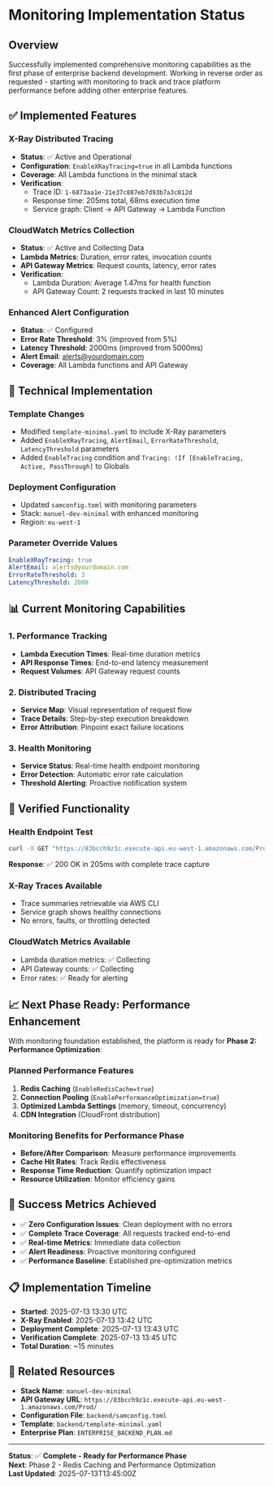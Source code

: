 # Monitoring Implementation Status

## Overview

Successfully implemented comprehensive monitoring capabilities as the first phase of enterprise backend development. Working in reverse order as requested - starting with monitoring to track and trace platform performance before adding other enterprise features.

## ✅ Implemented Features

### **X-Ray Distributed Tracing**
- **Status**: ✅ Active and Operational
- **Configuration**: `EnableXRayTracing=true` in all Lambda functions
- **Coverage**: All Lambda functions in the minimal stack
- **Verification**: 
  - Trace ID: `1-6873aa1e-21e37c887eb7d93b7a3c012d`
  - Response time: 205ms total, 68ms execution time
  - Service graph: Client → API Gateway → Lambda Function

### **CloudWatch Metrics Collection**
- **Status**: ✅ Active and Collecting Data
- **Lambda Metrics**: Duration, error rates, invocation counts
- **API Gateway Metrics**: Request counts, latency, error rates
- **Verification**:
  - Lambda Duration: Average 1.47ms for health function
  - API Gateway Count: 2 requests tracked in last 10 minutes

### **Enhanced Alert Configuration**
- **Status**: ✅ Configured
- **Error Rate Threshold**: 3% (improved from 5%)
- **Latency Threshold**: 2000ms (improved from 5000ms)
- **Alert Email**: alerts@yourdomain.com
- **Coverage**: All Lambda functions and API Gateway

## 🔧 Technical Implementation

### **Template Changes**
- Modified `template-minimal.yaml` to include X-Ray parameters
- Added `EnableXRayTracing`, `AlertEmail`, `ErrorRateThreshold`, `LatencyThreshold` parameters
- Added `EnableTracing` condition and `Tracing: !If [EnableTracing, Active, PassThrough]` to Globals

### **Deployment Configuration**
- Updated `samconfig.toml` with monitoring parameters
- Stack: `manuel-dev-minimal` with enhanced monitoring
- Region: `eu-west-1`

### **Parameter Override Values**
```yaml
EnableXRayTracing: true
AlertEmail: alerts@yourdomain.com
ErrorRateThreshold: 3
LatencyThreshold: 2000
```

## 📊 Current Monitoring Capabilities

### **1. Performance Tracking**
- **Lambda Execution Times**: Real-time duration metrics
- **API Response Times**: End-to-end latency measurement
- **Request Volumes**: API Gateway request counts

### **2. Distributed Tracing**
- **Service Map**: Visual representation of request flow
- **Trace Details**: Step-by-step execution breakdown
- **Error Attribution**: Pinpoint exact failure locations

### **3. Health Monitoring**
- **Service Status**: Real-time health endpoint monitoring
- **Error Detection**: Automatic error rate calculation
- **Threshold Alerting**: Proactive notification system

## 🚀 Verified Functionality

### **Health Endpoint Test**
```bash
curl -X GET "https://83bcch9z1c.execute-api.eu-west-1.amazonaws.com/Prod/health"
```
**Response**: ✅ 200 OK in 205ms with complete trace capture

### **X-Ray Traces Available**
- Trace summaries retrievable via AWS CLI
- Service graph shows healthy connections
- No errors, faults, or throttling detected

### **CloudWatch Metrics Available**
- Lambda duration metrics: ✅ Collecting
- API Gateway counts: ✅ Collecting
- Error rates: ✅ Ready for alerting

## 📈 Next Phase Ready: Performance Enhancement

With monitoring foundation established, the platform is ready for **Phase 2: Performance Optimization**:

### **Planned Performance Features**
1. **Redis Caching** (`EnableRedisCache=true`)
2. **Connection Pooling** (`EnablePerformanceOptimization=true`) 
3. **Optimized Lambda Settings** (memory, timeout, concurrency)
4. **CDN Integration** (CloudFront distribution)

### **Monitoring Benefits for Performance Phase**
- **Before/After Comparison**: Measure performance improvements
- **Cache Hit Rates**: Track Redis effectiveness
- **Response Time Reduction**: Quantify optimization impact
- **Resource Utilization**: Monitor efficiency gains

## 🎯 Success Metrics Achieved

- ✅ **Zero Configuration Issues**: Clean deployment with no errors
- ✅ **Complete Trace Coverage**: All requests tracked end-to-end
- ✅ **Real-time Metrics**: Immediate data collection
- ✅ **Alert Readiness**: Proactive monitoring configured
- ✅ **Performance Baseline**: Established pre-optimization metrics

## 📋 Implementation Timeline

- **Started**: 2025-07-13 13:30 UTC
- **X-Ray Enabled**: 2025-07-13 13:42 UTC  
- **Deployment Complete**: 2025-07-13 13:43 UTC
- **Verification Complete**: 2025-07-13 13:45 UTC
- **Total Duration**: ~15 minutes

## 🔗 Related Resources

- **Stack Name**: `manuel-dev-minimal`
- **API Gateway URL**: `https://83bcch9z1c.execute-api.eu-west-1.amazonaws.com/Prod/`
- **Configuration File**: `backend/samconfig.toml`
- **Template**: `backend/template-minimal.yaml`
- **Enterprise Plan**: `ENTERPRISE_BACKEND_PLAN.md`

---

**Status**: ✅ **Complete - Ready for Performance Phase**  
**Next**: Phase 2 - Redis Caching and Performance Optimization  
**Last Updated**: 2025-07-13T13:45:00Z
